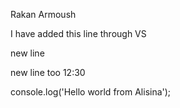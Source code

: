 Rakan Armoush

I have added this line through VS

new line

new line too 12:30

console.log('Hello world from Alisina');
